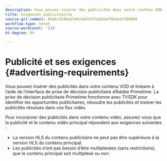 ```yaml
---
description: Vous pouvez insérer des publicités dans votre contenu VOD et linéaire à l’aide de l’interface de prise de décision publicitaire d’Adobe Primetime. La prise de décision publicitaire Primetime fonctionne avec TVSDK pour identifier les opportunités publicitaires, résoudre les publicités et insérer les publicités résolues dans vos flux vidéo.
title: Exigences publicitaires
source-git-commit: 02ebc3548a254b2a6554f1ab34afbb3ea5f09bb8
workflow-type: tm+mt
source-wordcount: '133'
ht-degree: 0%

---
```


# Publicité et ses exigences {#advertising-requirements}

Vous pouvez insérer des publicités dans votre contenu VOD et linéaire à l’aide de l’interface de prise de décision publicitaire d’Adobe Primetime. La prise de décision publicitaire Primetime fonctionne avec TVSDK pour identifier les opportunités publicitaires, résoudre les publicités et insérer les publicités résolues dans vos flux vidéo.

<!--<a id="section_282A8000A8BF4860A24F0D3F1A19BC9E"></a>-->

Pour incorporer des publicités dans votre contenu vidéo, assurez-vous que la publicité et le contenu vidéo principal répondent aux exigences suivantes :

* La version HLS du contenu publicitaire ne peut pas être supérieure à la version HLS du contenu principal.
* Les publicités n’ont pas besoin d’être multiplexées (sans restrictions), que le contenu principal soit multiplexé ou non.
